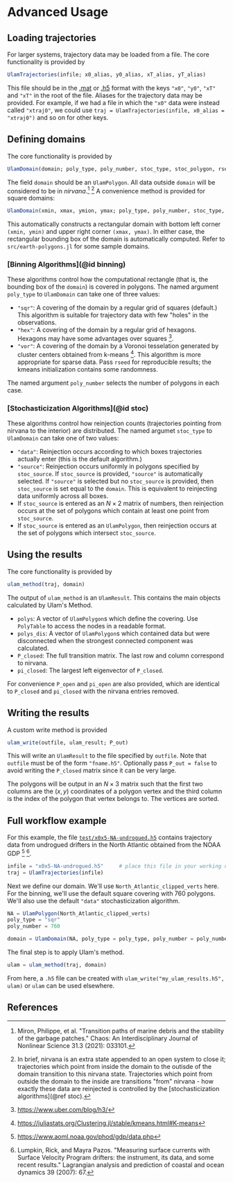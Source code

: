 # Advanced Usage

## Loading trajectories

For larger systems, trajectory data may be loaded from a file. The core functionality is provided by 

```julia
UlamTrajectories(infile; x0_alias, y0_alias, xT_alias, yT_alias)
```

This file should be in the [.mat](https://github.com/JuliaIO/MAT.jl) or [.h5](https://github.com/JuliaIO/HDF5.jl) format with the keys `"x0"`, `"y0"`, `"xT"` and `"xT"` in the root of the file.  Aliases for the trajectory data may be provided. For example, if we had a file in which the `"x0"` data were instead called `"xtraj0"`, we could use `traj = UlamTrajectories(infile, x0_alias = "xtraj0")` and so on for other keys.

## Defining domains

The core functionality is provided by 

```julia
UlamDomain(domain; poly_type, poly_number, stoc_type, stoc_polygon, rseed)
```

The field `domain` should be an `UlamPolygon`. All data outside `domain` will be considered to be in _nirvana_.[^5] [^6] A convenience method is provided for square domains:

```julia
UlamDomain(xmin, xmax, ymion, ymax; poly_type, poly_number, stoc_type, stoc_polygon, rseed)
```

This automatically constructs a rectangular domain with bottom left corner `(xmin, ymin)` and upper right corner `(xmax, ymax)`. In either case, the rectangular bounding box of the domain is automatically computed. Refer to `src/earth-polygons.jl` for some sample domains.

### [Binning Algorithms](@id binning)

These algorithms control how the computational rectangle (that is, the bounding box of the `domain`) is covered in polygons. The named argument `poly_type` to `UlamDomain` can take one of three values:

- `"sqr"`: A covering of the domain by a regular grid of squares (default.) This algorithm is suitable for trajectory data with few "holes" in the observations.
- `"hex"`: A covering of the domain by a regular grid of hexagons. Hexagons may have some advantages over squares [^1].
- `"vor"`: A covering of the domain by a Voronoi tesselation generated by cluster centers obtained from k-means [^2]. This algorithm is more appropriate for sparse data. Pass `rseed` for reproducible results; the kmeans initialization contains some randomness.

The named argument `poly_number` selects the number of polygons in each case.

### [Stochasticization Algorithms](@id stoc)

These algorithms control how reinjection counts (trajectories pointing from nirvana to the interior) are distributed. The named argumet `stoc_type` to `UlamDomain` can take one of two values:

- `"data"`: Reinjection occurs according to which boxes trajectories actually enter (this is the default algorithm.)
- `"source"`: Reinjection occurs uniformly in polygons specified by `stoc_source`. If `stoc_source` is provided, `"source"` is automatically selected. If `"source"` is selected but no `stoc_source` is provided, then `stoc_source` is set equal to the `domain`. This is equivalent to reinjecting data uniformly across all boxes.
 - If `stoc_source` is entered as an $N \times 2$ matrix of numbers, then reinjection occurs at the set of polygons which contain at least one point from `stoc_source`.
 - If `stoc_source` is entered as an `UlamPolygon`, then reinjection occurs at the set of polygons which intersect `stoc_source`.

## Using the results

The core functionality is provided by 
```julia
ulam_method(traj, domain)
```
The output of `ulam_method` is an `UlamResult`. This contains the main objects calculated by Ulam's Method.

- `polys`: A vector of `UlamPolygon`s which define the covering. Use `PolyTable` to access the nodes in a readable format.
- `polys_dis`: A vector of `UlamPolygon`s which contained data but were disconnected when the strongest connected component was calculated.
- `P_closed`: The full transition matrix. The last row and column correspond to nirvana.
- `pi_closed`: The largest left eigenvector of `P_closed`.

For convenience `P_open` and `pi_open` are also provided, which are identical to `P_closed` and `pi_closed` with the nirvana entries removed.

## Writing the results

A custom write method is provided

```julia
ulam_write(outfile, ulam_result; P_out)
```

This will write an `UlamResult` to the file specified by `outfile`. Note that `outfile` must be of the form `"fname.h5"`. Optionally pass `P_out = false` to avoid writing the `P_closed` matrix since it can be very large.

The polygons will be output in an $N \times 3$ matrix such that the first two columns are the $(x, y)$ coordinates of a polygon vertex and the third column is the index of the polygon that vertex belongs to. The vertices are sorted. 

## Full workflow example

For this example, the file [`test/x0x5-NA-undrogued.h5`](https://github.com/70Gage70/UlamMethod.jl/blob/main/test/x0x5-NA-undrogued.h5) contains trajectory data from undrogued drifters in the North Atlantic obtained from the NOAA GDP [^3] [^4].

```julia
infile = "x0x5-NA-undrogued.h5"     # place this file in your working directory, or define a path to it
traj = UlamTrajectories(infile)
```

Next we define our domain. We'll use `North_Atlantic_clipped_verts` here. For the binning, we'll use the default square covering with 760 polygons. We'll also use the default `"data"` stochasticization algorithm.

```julia
NA = UlamPolygon(North_Atlantic_clipped_verts)
poly_type = "sqr"
poly_number = 760

domain = UlamDomain(NA, poly_type = poly_type, poly_number = poly_number)
```

The final step is to apply Ulam's method.

```julia
ulam = ulam_method(traj, domain)
```

From here, a `.h5` file can be created with `ulam_write("my_ulam_results.h5", ulam)` or `ulam` can be used elsewhere.

## References

[^1]: https://www.uber.com/blog/h3/

[^2]: https://juliastats.org/Clustering.jl/stable/kmeans.html#K-means

[^3]: https://www.aoml.noaa.gov/phod/gdp/data.php

[^4]: Lumpkin, Rick, and Mayra Pazos. "Measuring surface currents with Surface Velocity Program drifters: the instrument, its data, and some recent results." Lagrangian analysis and prediction of coastal and ocean dynamics 39 (2007): 67.

[^5]: Miron, Philippe, et al. "Transition paths of marine debris and the stability of the garbage patches." Chaos: An Interdisciplinary Journal of Nonlinear Science 31.3 (2021): 033101.

[^6]: In brief, nirvana is an extra state appended to an open system to close it; trajectories which point from inside the domain to the outisde of the domain transition to this nirvana state. Trajectories which point from outside the domain to the inside are transitions "from" nirvana - how exactly these data are reinjected is controlled by the [stochasticization algorithms](@ref stoc).